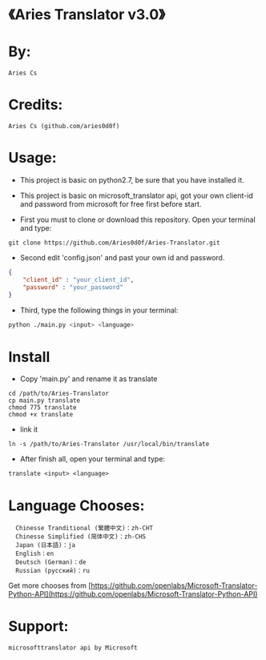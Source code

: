 # 《Aries Translator v3.0》
# By:
    Aries Cs
# Credits:
    Aries Cs (github.com/aries0d0f)
# Usage:
   
* This project is basic on python2.7, be sure that you have installed it.
* This project is basic on microsoft_translator api, got your own client-id and password from microsoft for free first before start.
   
* First you must to clone or download this repository.
  Open your terminal and type:
```
git clone https://github.com/Aries0d0f/Aries-Translator.git
```
* Second
edit 'config.json' and past your own id and password.
```json
{
    "client_id" : "your_client_id",
    "password" : "your_password"
}
```
* Third, type the following things in your terminal:
```sh
python ./main.py <input> <language>
```
# Install
* Copy 'main.py' and rename it as translate
```
cd /path/to/Aries-Translator
cp main.py translate
chmod 775 translate
chmod +x translate
```
* link it
```
ln -s /path/to/Aries-Translator /usr/local/bin/translate
```
* After finish all, open your terminal and type:
```
translate <input> <language>
```
# Language Chooses:
    
      Chinesse Tranditional (繁體中文)：zh-CHT
      Chinesse Simplified (简体中文)：zh-CHS
      Japan (日本語)：ja
      English：en
      Deutsch (German)：de
      Russian (русский)：ru
Get more chooses from [https://github.com/openlabs/Microsoft-Translator-Python-API](https://github.com/openlabs/Microsoft-Translator-Python-API)
# Support:
    microsofttranslator api by Microsoft
